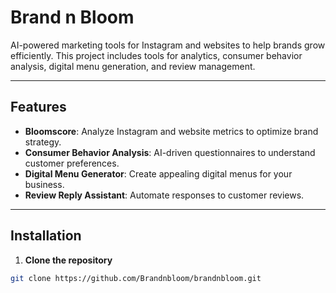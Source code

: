 # Brand n Bloom

AI-powered marketing tools for Instagram and websites to help brands grow efficiently. This project includes tools for analytics, consumer behavior analysis, digital menu generation, and review management.

---

## Features

- **Bloomscore**: Analyze Instagram and website metrics to optimize brand strategy.
- **Consumer Behavior Analysis**: AI-driven questionnaires to understand customer preferences.
- **Digital Menu Generator**: Create appealing digital menus for your business.
- **Review Reply Assistant**: Automate responses to customer reviews.

---

## Installation

1. **Clone the repository**
```bash
git clone https://github.com/Brandnbloom/brandnbloom.git
